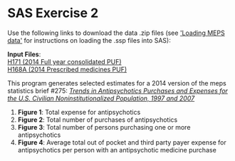 # SAS Exercise 2

Use the following links to download the data .zip files (see ['Loading MEPS data'](../README.md#loading-meps-data) for instructions on loading the .ssp files into SAS):

<b>Input Files</b>:
<br>[H171  (2014 Full year consolidated PUF)](https://meps.ahrq.gov/mepsweb/data_files/pufs/h171ssp.zip)
<br>[H168A (2014 Prescribed medicines PUF)](https://meps.ahrq.gov/mepsweb/data_files/pufs/h168assp.zip)

This program generates selected estimates for a 2014 version of the meps statistics brief \#275: [<i>Trends in Antipsychotics Purchases and Expenses for the U.S. Civilian Noninstitutionalized Population, 1997 and 2007</i>](https://meps.ahrq.gov/data_files/publications/st275/stat275.shtml)

1. **Figure 1**: Total expense for antipsychotics
2. **Figure 2**: Total number of purchases of antipsychotics
3. **Figure 3**: Total number of persons purchasing one or more antipsychotics
4. **Figure 4**: Average total out of pocket and third party payer expense for antipsychotics per person with an antipsychotic medicine purchase
